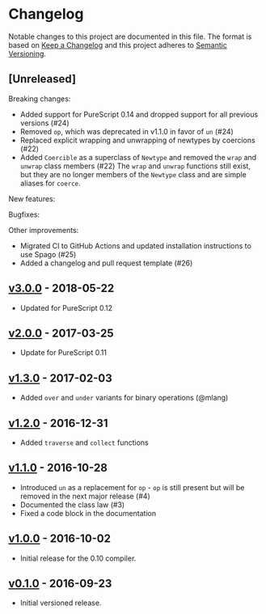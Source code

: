# Changelog

Notable changes to this project are documented in this file. The format is based on [Keep a Changelog](https://keepachangelog.com/en/1.0.0/) and this project adheres to [Semantic Versioning](https://semver.org/spec/v2.0.0.html).

## [Unreleased]

Breaking changes:
- Added support for PureScript 0.14 and dropped support for all previous versions (#24)
- Removed `op`, which was deprecated in v1.1.0 in favor of `un` (#24)
- Replaced explicit wrapping and unwrapping of newtypes by coercions (#22)
- Added `Coercible` as a superclass of `Newtype` and removed the `wrap` and `unwrap` class members (#22)
  The `wrap` and `unwrap` functions still exist, but they are no longer members of the `Newtype` class and are simple aliases for `coerce`.

New features:

Bugfixes:

Other improvements:
- Migrated CI to GitHub Actions and updated installation instructions to use Spago (#25)
- Added a changelog and pull request template (#26)

## [v3.0.0](https://github.com/purescript/purescript-newtype/releases/tag/v3.0.0) - 2018-05-22

- Updated for PureScript 0.12

## [v2.0.0](https://github.com/purescript/purescript-newtype/releases/tag/v2.0.0) - 2017-03-25

- Update for PureScript 0.11

## [v1.3.0](https://github.com/purescript/purescript-newtype/releases/tag/v1.3.0) - 2017-02-03

- Added `over` and `under` variants for binary operations (@mlang)

## [v1.2.0](https://github.com/purescript/purescript-newtype/releases/tag/v1.2.0) - 2016-12-31

- Added `traverse` and `collect` functions

## [v1.1.0](https://github.com/purescript/purescript-newtype/releases/tag/v1.1.0) - 2016-10-28

- Introduced `un` as a replacement for `op` - `op` is still present but will be removed in the next major release (#4)
- Documented the class law (#3)
- Fixed a code block in the documentation

## [v1.0.0](https://github.com/purescript/purescript-newtype/releases/tag/v1.0.0) - 2016-10-02

- Initial release for the 0.10 compiler.

## [v0.1.0](https://github.com/purescript/purescript-newtype/releases/tag/v0.1.0) - 2016-09-23

- Initial versioned release.
